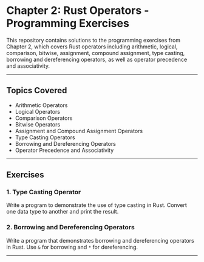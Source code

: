 # Chapter 2: Rust Operators - Programming Exercises

This repository contains solutions to the programming exercises from Chapter 2, which covers Rust operators including arithmetic, logical, comparison, bitwise, assignment, compound assignment, type casting, borrowing and dereferencing operators, as well as operator precedence and associativity.

---

## Topics Covered

- Arithmetic Operators
- Logical Operators
- Comparison Operators
- Bitwise Operators
- Assignment and Compound Assignment Operators
- Type Casting Operators
- Borrowing and Dereferencing Operators
- Operator Precedence and Associativity

---

## Exercises

### 1. Type Casting Operator

Write a program to demonstrate the use of type casting in Rust. Convert one data type to another and print the result.

### 2. Borrowing and Dereferencing Operators

Write a program that demonstrates borrowing and dereferencing operators in Rust. Use `&` for borrowing and `*` for dereferencing.

---
